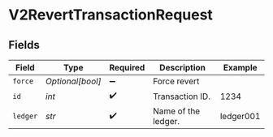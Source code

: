 # V2RevertTransactionRequest


## Fields

| Field               | Type                | Required            | Description         | Example             |
| ------------------- | ------------------- | ------------------- | ------------------- | ------------------- |
| `force`             | *Optional[bool]*    | :heavy_minus_sign:  | Force revert        |                     |
| `id`                | *int*               | :heavy_check_mark:  | Transaction ID.     | 1234                |
| `ledger`            | *str*               | :heavy_check_mark:  | Name of the ledger. | ledger001           |